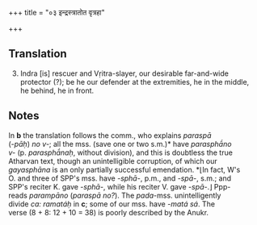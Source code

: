 +++
title = "०३ इन्द्रस्त्रातोत वृत्रहा"

+++
## Translation
3. Indra \[is\] rescuer and Vṛitra-slayer, our desirable far-and-wide  
protector (?); be he our defender at the extremities, he in the middle,  
he behind, he in front.

## Notes
In **b** the translation follows the comm., who explains *paraspā*  
(*-pāḥ*) *no v-*; all the mss. (save one or two s.m.)\* have *parasphā́no  
v-* (p. *parasphā́naḥ*, without division), and this is doubtless the true  
Atharvan text, though an unintelligible corruption, of which our  
*gayasphāna* is an only partially successful emendation. \*⌊In fact, W's  
O. and three of SPP's mss. have *-sphā-*, p.m., and *-spā-*, s.m.; and  
SPP's reciter K. gave *-sphā-*, while his reciter V. gave *-spā-*.⌋ Ppp-  
reads *parampāno* (*paraspā no?*). The *pada*-mss. unintelligently  
divide *ca: ramatáḥ* in **c**; some of our mss. have *-matá sá*. The  
verse (8 + 8: 12 + 10 = 38) is poorly described by the Anukr.
